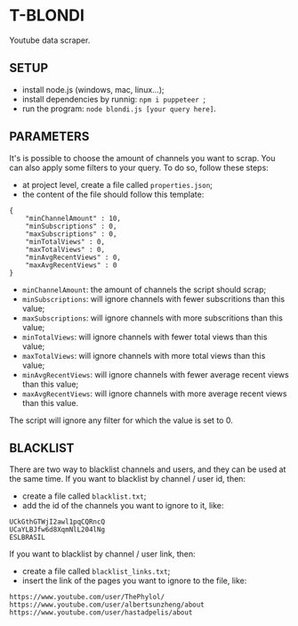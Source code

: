 # T-BLONDI

Youtube data scraper.

## SETUP

- install node.js (windows, mac, linux...);
- install dependencies by runnig: `npm i puppeteer `;
- run the program: `node blondi.js [your query here]`.

## PARAMETERS

It's is possible to choose the amount of channels you want to scrap. You can also apply some filters to your query. To do so, follow these steps:

- at project level, create a file called `properties.json`;
- the content of the file should follow this template:
```
{
    "minChannelAmount" : 10,
    "minSubscriptions" : 0,
    "maxSubscriptions" : 0,
    "minTotalViews" : 0,
    "maxTotalViews" : 0,
    "minAvgRecentViews" : 0,
    "maxAvgRecentViews" : 0
}
```

- `minChannelAmount`: the amount of channels the script should scrap;
- `minSubscriptions`: will ignore channels with fewer subscritions than this value;
- `maxSubscriptions`: will ignore channels with more subscritions than this value;
- `minTotalViews`: will ignore channels with fewer total views than this value;
- `maxTotalViews`: will ignore channels with more total views than this value;
- `minAvgRecentViews`: will ignore channels with fewer average recent views than this value;
- `maxAvgRecentViews`: will ignore channels with more average recent views than this value.

The script will ignore any filter for which the value is set to 0.


## BLACKLIST

There are two way to blacklist channels and users, and they can be used at the same time.
If you want to blacklist by channel / user id, then:

- create a file called `blacklist.txt`;
- add the id of the channels you want to ignore to it, like:
```
UCkGthGTWjI2awl1pqCQRncQ
UCaYLBJfw6d8XqmNlL204lNg
ESLBRASIL
```

If you want to blacklist by channel / user link, then:

- create a file called `blacklist_links.txt`;
- insert the link of the pages you want to ignore to the file, like:
```
https://www.youtube.com/user/ThePhylol/
https://www.youtube.com/user/albertsunzheng/about
https://www.youtube.com/user/hastadpelis/about
```
